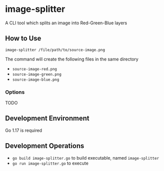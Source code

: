 # image-splitter
A CLI tool which splits an image into Red-Green-Blue layers

## How to Use
`image-splitter /file/path/to/source-image.png`

The command will create the following files in the same directory

- `source-image-red.png`
- `source-image-green.png`
- `source-image-blue.png`

### Options
TODO

## Development Environment
Go 1.17 is required

## Development Operations
- `go build image-splitter.go` to build executable, named `image-splitter`
- `go run image-splitter.go` to execute
